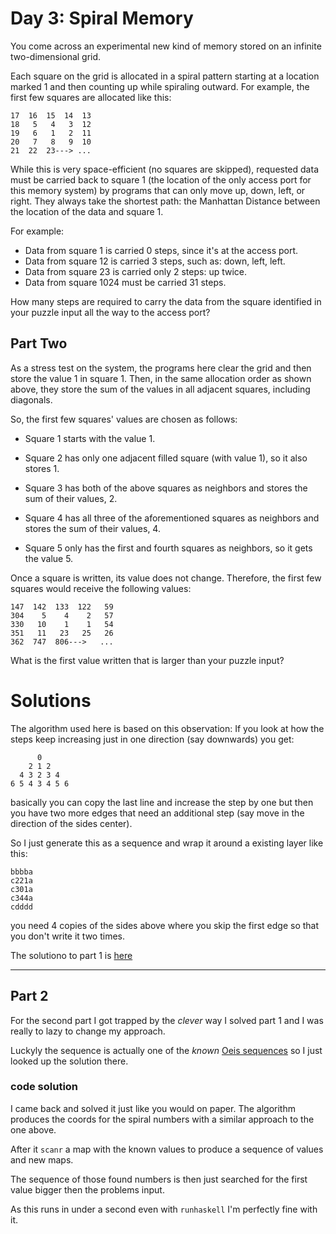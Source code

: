 # Day 3: Spiral Memory

You come across an experimental new kind of memory stored on an
infinite two-dimensional grid.

Each square on the grid is allocated in a spiral pattern 
starting at a location marked 1 and then counting up while
spiraling outward. For example, the first few squares are
allocated like this:

    17  16  15  14  13
    18   5   4   3  12
    19   6   1   2  11
    20   7   8   9  10
    21  22  23---> ...
    
    
While this is very space-efficient (no squares are skipped), 
requested data must be carried back to square 1 (the location 
of the only access port for this memory system) by programs 
that can only move up, down, left, or right. They always take 
the shortest path: the Manhattan Distance between the location 
of the data and square 1.

For example:

- Data from square 1 is carried 0 steps, since it's at the access port.
- Data from square 12 is carried 3 steps, such as: down, left, left.
- Data from square 23 is carried only 2 steps: up twice.
- Data from square 1024 must be carried 31 steps.

How many steps are required to carry the data from the square 
identified in your puzzle input all the way to the access port?

## Part Two

As a stress test on the system, the programs here clear the 
grid and then store the value 1 in square 1. Then, in the 
same allocation order as shown above, they store the sum of 
the values in all adjacent squares, including diagonals.

So, the first few squares' values are chosen as follows:

- Square 1 starts with the value 1.

- Square 2 has only one adjacent filled square (with value 1),
so it also stores 1.

- Square 3 has both of the above squares as neighbors and 
stores the sum of their values, 2.

- Square 4 has all three of the aforementioned squares as 
neighbors and stores the sum of their values, 4.

- Square 5 only has the first and fourth squares as neighbors,
so it gets the value 5.

Once a square is written, its value does not change. 
Therefore, the first few squares would receive the following values:

    147  142  133  122   59
    304    5    4    2   57
    330   10    1    1   54
    351   11   23   25   26
    362  747  806--->   ...

What is the first value written that is larger than 
your puzzle input?


# Solutions
The algorithm used here is based on this observation:
If you look at how the steps keep increasing just in
one direction (say downwards) you get:

          0
        2 1 2
      4 3 2 3 4
    6 5 4 3 4 5 6
    
basically you can copy the last line and
increase the step by one but then you have
two more edges that need an additional step
(say move in the direction of the sides center).

So I just generate this as a sequence and wrap
it around a existing layer like this:

    bbbba
    c221a
    c301a
    c344a
    cdddd
    
you need 4 copies of the sides above where
you skip the first edge so that you don't
write it two times.

The solutiono to part 1 is [here](./Day3.hs)

---

## Part 2

For the second part I got trapped by the *clever*
way I solved part 1 and I was really to lazy to
change my approach.

Luckyly the sequence is actually one of the *known*
[Oeis sequences](https://oeis.org/A141481) so I just
looked up the solution there.

### code solution
I came back and solved it just like you would on paper.
The algorithm produces the coords for the spiral numbers
with a similar approach to the one above.

After it `scanr` a map with the known values to
produce a sequence of values and new maps.

The sequence of those found numbers is then just
searched for the first value bigger then the
problems input.

As this runs in under a second even with `runhaskell`
I'm perfectly fine with it.
